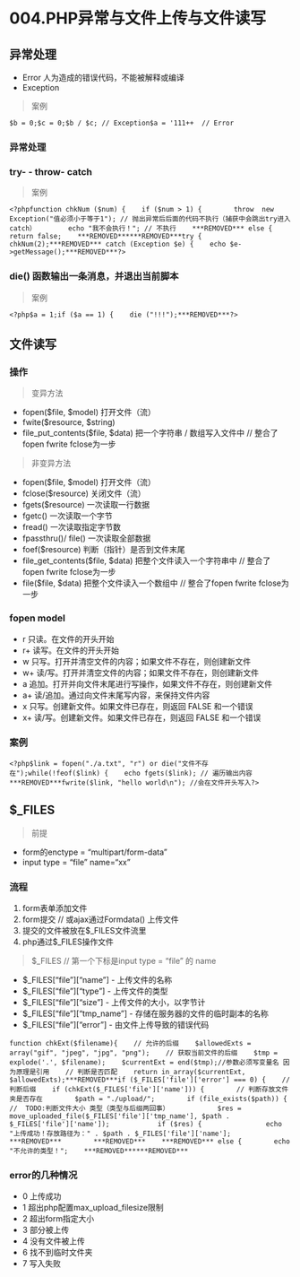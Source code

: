 # 004.PHP异常与文件上传与文件读写

## 异常处理

- Error 人为造成的错误代码，不能被解释或编译
- Exception

> 案例

```
$b = 0;$c = 0;$b / $c; // Exception$a = '111++  // Error
```

### 异常处理

### try- - throw- catch

> 案例

```
<?phpfunction chkNum ($num) {    if ($num > 1) {        throw  new Exception("值必须小于等于1"); // 抛出异常后后面的代码不执行（捕获中会跳出try进入catch）        echo "我不会执行！"; // 不执行    ***REMOVED*** else {        return false;    ***REMOVED******REMOVED***try {    chkNum(2);***REMOVED*** catch (Exception $e) {    echo $e->getMessage();***REMOVED***?>
```

### die() 函数输出一条消息，并退出当前脚本

> 案例

```
<?php$a = 1;if ($a == 1) {    die ("!!!");***REMOVED***?> 
```

## 文件读写

### 操作

> 变异方法

- fopen($file, $model) 打开文件（流）
- fwite($resource, $string)
- file_put_contents($file, $data) 把一个字符串 / 数组写入文件中 // 整合了fopen fwrite fclose为一步

> 非变异方法

- fopen($file, $model) 打开文件（流）
- fclose($resource) 关闭文件（流）
- fgets($resource) 一次读取一行数据
- fgetc() 一次读取一个字节
- fread() 一次读取指定字节数
- fpassthru()/ file() 一次读取全部数据
- foef($resource) 判断（指针）是否到文件末尾
- file_get_contents($file, $data) 把整个文件读入一个字符串中 // 整合了fopen fwrite fclose为一步
- file($file, $data) 把整个文件读入一个数组中 // 整合了fopen fwrite fclose为一步

### fopen model

- r 只读。在文件的开头开始
- r+ 读写。在文件的开头开始
- w 只写。打开并清空文件的内容；如果文件不存在，则创建新文件
- w+ 读/写。打开并清空文件的内容；如果文件不存在，则创建新文件
- a 追加。打开并向文件末尾进行写操作，如果文件不存在，则创建新文件
- a+ 读/追加。通过向文件末尾写内容，来保持文件内容
- x 只写。创建新文件。如果文件已存在，则返回 FALSE 和一个错误
- x+ 读/写。创建新文件。如果文件已存在，则返回 FALSE 和一个错误

### 案例

```
<?php$link = fopen("./a.txt", "r") or die("文件不存在");while(!feof($link) {    echo fgets($link); // 遍历输出内容***REMOVED***fwrite($link, "hello world\n"); //会在文件开头写入?>
```

## $_FILES

> 前提

- form的enctype = “multipart/form-data”
- input type = “file” name=“xx”

### 流程

1. form表单添加文件
2. form提交 // 或ajax通过Formdata() 上传文件
3. 提交的文件被放在$_FILES文件流里
4. php通过$_FILES操作文件

> $_FILES // 第一个下标是input type = “file” 的 name

- $_FILES[“file”][“name”] - 上传文件的名称
- $_FILES[“file”][“type”] - 上传文件的类型
- $_FILES[“file”][“size”] - 上传文件的大小，以字节计
- $_FILES[“file”][“tmp_name”] - 存储在服务器的文件的临时副本的名称
- $_FILES[“file”][“error”] - 由文件上传导致的错误代码

```
function chkExt($filename){    // 允许的后缀    $allowedExts = array("gif", "jpeg", "jpg", "png");    // 获取当前文件的后缀    $tmp = explode('.', $filename);    $currentExt = end($tmp);//参数必须写变量名 因为原理是引用    // 判断是否匹配    return in_array($currentExt, $allowedExts);***REMOVED***if ($_FILES['file']['error'] === 0) {    // 判断后缀    if (chkExt($_FILES['file']['name'])) {        // 判断存放文件夹是否存在        $path = "./upload/";        if (file_exists($path)) {            //  TODO:判断文件大小 类型（类型与后缀两回事）            $res = move_uploaded_file($_FILES['file']['tmp_name'], $path . $_FILES['file']['name']);            if ($res) {                echo "上传成功！存放路径为：" . $path . $_FILES['file']['name'];            ***REMOVED***        ***REMOVED***    ***REMOVED*** else {        echo "不允许的类型！";    ***REMOVED******REMOVED***
```

### error的几种情况

- 0 上传成功
- 1 超出php配置max_upload_filesize限制
- 2 超出form指定大小
- 3 部分被上传
- 4 没有文件被上传
- 6 找不到临时文件夹
- 7 写入失败
